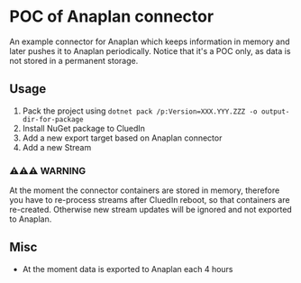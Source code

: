 # POC of Anaplan connector

An example connector for Anaplan which keeps information in memory and later pushes it to Anaplan periodically. Notice that it's a POC only, as data is not stored in a permanent storage.

## Usage

1. Pack the project using `dotnet pack /p:Version=XXX.YYY.ZZZ -o output-dir-for-package`
1. Install NuGet package to CluedIn
1. Add a new export target based on Anaplan connector
1. Add a new Stream

### ⚠⚠⚠ WARNING

At the moment the connector containers are stored in memory, therefore you have to re-process streams after CluedIn reboot, so that containers are re-created. Otherwise new stream updates will be ignored and not exported to Anaplan.

## Misc

- At the moment data is exported to Anaplan each 4 hours